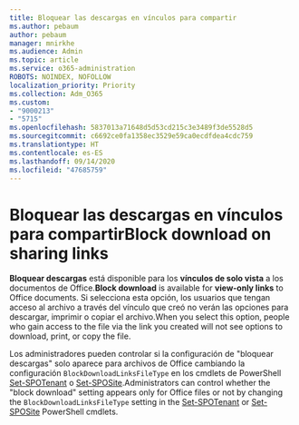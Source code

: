 ```yaml
---
title: Bloquear las descargas en vínculos para compartir
ms.author: pebaum
author: pebaum
manager: mnirkhe
ms.audience: Admin
ms.topic: article
ms.service: o365-administration
ROBOTS: NOINDEX, NOFOLLOW
localization_priority: Priority
ms.collection: Adm_O365
ms.custom:
- "9000213"
- "5715"
ms.openlocfilehash: 5837013a71648d5d53cd215c3e3489f3de5528d5
ms.sourcegitcommit: c6692ce0fa1358ec3529e59ca0ecdfdea4cdc759
ms.translationtype: HT
ms.contentlocale: es-ES
ms.lasthandoff: 09/14/2020
ms.locfileid: "47685759"
---
```

# <a name="block-download-on-sharing-links"></a><span data-ttu-id="7b2af-102">Bloquear las descargas en vínculos para compartir</span><span class="sxs-lookup"><span data-stu-id="7b2af-102">Block download on sharing links</span></span>

<span data-ttu-id="7b2af-103">**Bloquear descargas** está disponible para los **vínculos de solo vista** a los documentos de Office.</span><span class="sxs-lookup"><span data-stu-id="7b2af-103">**Block download** is available for **view-only links** to Office documents.</span></span> <span data-ttu-id="7b2af-104">Si selecciona esta opción, los usuarios que tengan acceso al archivo a través del vínculo que creó no verán las opciones para descargar, imprimir o copiar el archivo.</span><span class="sxs-lookup"><span data-stu-id="7b2af-104">When you select this option, people who gain access to the file via the link you created will not see options to download, print, or copy the file.</span></span>

<span data-ttu-id="7b2af-105">Los administradores pueden controlar si la configuración de "bloquear descargas" solo aparece para archivos de Office cambiando la configuración `BlockDownloadLinksFileType` en los cmdlets de PowerShell [Set-SPOTenant](https://docs.microsoft.com/powershell/module/sharepoint-online/set-spotenant?view=sharepoint-ps) o [Set-SPOSite](https://docs.microsoft.com/powershell/module/sharepoint-online/set-sposite?view=sharepoint-ps).</span><span class="sxs-lookup"><span data-stu-id="7b2af-105">Administrators can control whether the "block download" setting appears only for Office files or not by changing the `BlockDownloadLinksFileType` setting in the [Set-SPOTenant](https://docs.microsoft.com/powershell/module/sharepoint-online/set-spotenant?view=sharepoint-ps) or [Set-SPOSite](https://docs.microsoft.com/powershell/module/sharepoint-online/set-sposite?view=sharepoint-ps) PowerShell cmdlets.</span></span>
